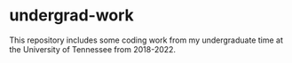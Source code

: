 # undergrad-work
This repository includes some coding work from my undergraduate time at the University of Tennessee from 2018-2022.
